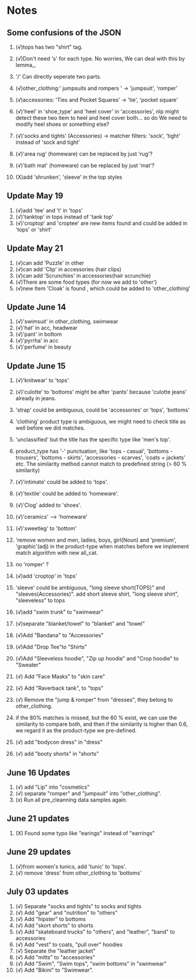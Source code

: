 
# Notes

## Some confusions of the JSON

1. (√)tops has two "shirt" tag.

2. (√)Don't need 's' for each type. No worries, We can deal with this by lemma_.

3. '/' Can directly seperate two parts.

4. (√)other_clothing:' jumpsuits and rompers ' -> 'jumpsuit', 'romper'

5. (√)accessories: 'Ties and Pocket Squares' -> 'tie', 'pocket square'

6. (√)'heel' in 'shoe_type' and 'heel cover' in 'accessories', nlp might detect these two item to heel and heel cover both... so do We need to modify heel shoes or something else?

7. (√)'socks and tights' (Accessories) -> matcher filters: 'sock', 'tight' instead of 'sock and tight'

8. (√)'area rug' (homeware) can be replaced by just 'rug'?

9. (√)'bath mat' (homeware) can be replaced by just 'mat'?

10. (X)add 'shrunken', 'sleeve' in the top styles

## Update May 19

1. (√)add 'tee' and 't' in 'tops'
2. (√)'tanktop' in tops instead of 'tank top'
3. (√)'croptop' and 'croptee' are new items found and could be added in 'tops' or 'shirt'

## Update May 21

1. (√)can add 'Puzzle' in other
2. (√)can add 'Clip' in accessories (hair clips)
3. (√)can add 'Scrunchies' in accessories(hair scrunchie)
4. (√)There are some food types (for now we add to 'other')
5. (√)new Item 'Cloak' is found , which could be added to 'other_clothing'

## Update June 14

1. (√)'swimsuit' in other_clothing, swimwear
2. (√)'hat' in acc, headwear
3. (√)'pant' in bottom
4. (√)'pyrrha' in acc
5. (√)'perfume' in beauty

## Update June 15

1. (√)'knitwear' to 'tops'
2. (√)'culotte' to 'bottoms' might be after 'pants' because 'culotte jeans' already in jeans.
3. 'strap' could be ambiguous, could be 'accessories' or 'tops', 'bottoms'
4. 'clothing' product type is ambiguous, we might need to check title as well before we did matches.

5. 'unclassified' but the title has the specific type like 'men's top'.

6. product_type has '-' punctuation, like 'tops - casual', 'bottoms - trousers', 'bottoms - skirts', 'accessories - scarves', 'coats + jackets' etc. The similarity method cannot match to predefined string (> 60 % similarity)

7. (√)'intimate' could be added to 'tops'.
8. (√)'textile' could be added to 'homeware'.
9. (√)'Clog' added to 'shoes'.

10. (√)'ceramics' --> 'homeware'

11. (√)'sweetleg' to 'bottom'

12. 'remove women and men, ladies, boys, girl(Noun) and 'premium', 'graphic'(adj) in the product-type when matches before we implement match algorithm with new all_cat.
13. no 'romper' ?

14. (√)add 'croptop' in 'tops'

15. 'sleeve' could be ambiguous, "long sleeve short(TOPS)" and "sleeves(Accessories)". add short sleeve shirt, "long sleeve shirt", "sleeveless" to tops

16. (√)add "swim trunk" to "swimwear"

17. (√)separate "blanket/towel" to "blanket" and "towel"

18. (√)Add "Bandana" to "Accessories"

19. (√)Add "Drop Tee"to "Shirts"

20. (√)Add "Sleeveless hoodie", "Zip up hoodie" and "Crop hoodie" to "Sweater"

21. (√) Add "Face Masks" to "skin care"

22. (√) Add "Raverback tank", to "tops"

23. (√) Remove the "jump & romper" from "dresses", they belong to other_clothing.

24. if the 80% matches is missed, but the 60 % exist, we can use the similarity to compare both, and then if the similarity is higher than 0.6, we regard it as the product-type we pre-defined. 

25. (√) add "bodycon dress" in "dress"

26. (√) add "booty shorts" in "shorts"

## June 16 Updates

1. (√) add "Lip" into "cosmetics"
2. (√) separate "romper" and "jumpsuit" into "other_clothing".
3. (x) Run all pre_cleanning data samples again.

## June 21 updates

1. (X) Found some typo like "earings" instead of "earrings"

## June 29 updates

1. (√)from women's tunics, add 'tunic' to 'tops'.
2. (√) remove 'dress' from other_clothing to 'bottoms'

## July 03 updates

1. (√) Separate "socks and tights" to socks and tights
2. (√) Add "gear" and "nutrition" to "others"
3. (√) Add "hipster" to bottoms
4. (√) Add "skort shorts" to shorts
5. (√) Add "skateboard trucks" to "others", and "leather", "band" to accessories
6. (√) Add "vest" to coats, "pull over" hoodies
7. (√) Separate the "leather jacket"
8. (√) Add "mitts" to "accessories"
9. (√) Add "Swim", "Swim tops", "swim bottoms" in "swimwear"
10. (√) Add "Bikini" to "Swimwear". 